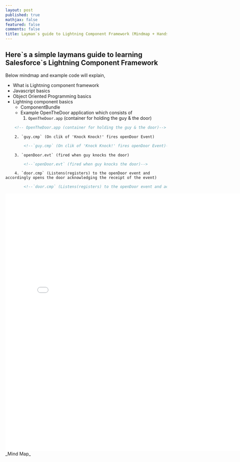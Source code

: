 ```yaml
---
layout: post
published: true
mathjax: false
featured: false
comments: false
title: Layman`s guide to Lightning Component Framework (Mindmap + Handson)
---
```

## Here\`s a simple laymans guide to learning Salesforce\`s Lightning Component Framework

Below mindmap and example code will explain,
- What is Lightning component framework
- Javascript basics
- Object Oriented Programming basics
- Lightning component basics
	+ ComponentBundle
	+ Example OpenTheDoor application which consists of
    	1. `OpenTheDoor.app` (container for holding the guy & the door)        
```html
	<!-- OpenTheDoor.app (container for holding the guy & the door)-->
```
    	2. `guy.cmp` (On clik of 'Knock Knock!' fires openDoor Event)
        
```html
    	<!--`guy.cmp` (On clik of 'Knock Knock!' fires openDoor Event)-->
```
   		3. `openDoor.evt` (fired when guy knocks the door)    
        
```html
        <!--`openDoor.evt` (fired when guy knocks the door)-->       
```
       	4. `door.cmp` (Listens(registers) to the openDoor event and accordingly opens the door acknowledging the receipt of the event)
        
```html
        <!--`door.cmp` (Listens(registers) to the openDoor event and accordingly opens the door acknowledging-->
```
  
  <embed src="{{site.baseurl}}/images/lightningComponentMindMap.pdf" width="800px" height="800px" />
_Mind Map_



